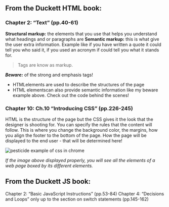 ## From the Duckett HTML book:

### Chapter 2: “Text” (pp.40-61)


**Structural markup:** the elements that you use that helps you understand what headings and or paragraphs are
**Semantic markup:** this is what give the user extra information. Example like if you have written a quote it could tell you who said it, if you used an acronym if could tell you what it stands for.
>Tags are know as markup. 

<em><strong>Beware:</strong> </em> of the strong and emphasis tags!
- HTMLelements are used to describe the structures of the page
- HTML elementscan also provide semantic information like my beware example above. Check out the code behind the scenes!

### Chapter 10: Ch.10 “Introducing CSS” (pp.226-245)

HTML is the structure of the page but the CSS gives it the look that the designer is shooting for. You can specify the rules that the content will follow. This is where you change the background color, the margins, how you align the footer to the bottom of the page. How the page will be displayed to the end user - that will be determined here!

![pesticide example of css in chrome](https://lh3.googleusercontent.com/LPyTSVO7bdbOHvXyMLyVxf_-z1K7mRiXVESmmqG6XReGP9St8NDm3tYnVgXyva9ytEDhYOmlZQ=w640-h400-e365)

*If the image above displayed properly, you will see all the elements of a web page boxed by its different elements.*




## From the Duckett JS book:

Chapter 2: “Basic JavaScript Instructions” (pp.53-84)
Chapter 4: “Decisions and Loops” only up to the section on switch statements (pp.145-162)